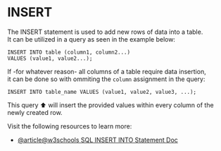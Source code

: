 # INSERT

The INSERT statement is used to add new rows of data into a table. <br/>
It can be utilized in a query as seen in the example below:

```
INSERT INTO table (column1, column2...)
VALUES (value1, value2...);
``` 

If -for whatever reason- all columns of a table require data insertion, <br/> it can be done so with ommiting the `column` assignment in the query:

```
INSERT INTO table_name VALUES (value1, value2, value3, ...);
```

This query ⬆️ will insert the provided values within every column of the newly created row.


Visit the following resources to learn more:

- [@article@w3schools SQL INSERT INTO Statement Doc](https://www.w3schools.com/sql/sql_insert.asp)
